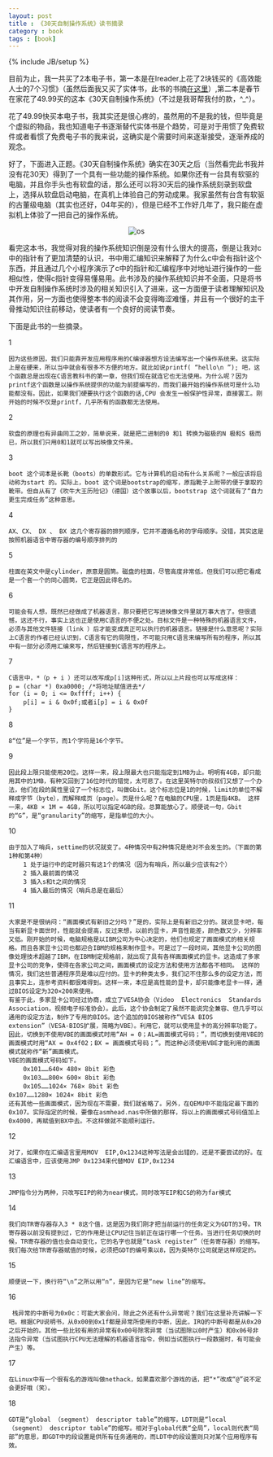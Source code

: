 ```yaml
---
layout: post
title : 《30天自制操作系统》读书摘录
category : book
tags : [book]
---
```

{% include JB/setup %}

目前为止，我一共买了2本电子书，第一本是在Ireader上花了2块钱买的《高效能人士的7个习惯》（虽然后面我又买了实体书，此书的书摘[在这里](http://diseng.github.com/read/2012/11/20/the-7-habits-of-highly-effective-people-note/)）,第二本是春节在家花了49.99买的这本《30天自制操作系统》（不过是我哥帮我付的款，^_^）。

花了49.99快买本电子书，我其实还是很心疼的，虽然用的不是我的钱，但毕竟是个虚拟的物品，我也知道电子书逐渐替代实体书是个趋势，可是对于用惯了免费软件或者看惯了免费电子书的我来说，这确实是个需要时间来逐渐接受，逐渐养成的观念。

好了，下面进入正题。《30天自制操作系统》确实在30天之后（当然看完此书我并没有花30天）得到了一个具有一些功能的操作系统。如果你还有一台具有软驱的电脑，并且你手头也有软盘的话，那么还可以将30天后的操作系统刻录到软盘上，选择从软盘启动电脑，在真机上体验自己的劳动成果。我家虽然有台含有软驱的古董级电脑（其实也还好，04年买的），但是已经不工作好几年了，我只能在虚拟机上体验了一把自己的操作系统。

<center><img alt="os" src="{{ ASSET_PATH }}hooligan/img/post/thirty-days-to-make-an-os.PNG"/></center>

看完这本书，我觉得对我的操作系统知识倒是没有什么很大的提高，倒是让我对c中的指针有了更加清楚的认识，书中用汇编知识来解释了为什么c中会有指针这个东西，并且通过几个小程序演示了c中的指针和汇编程序中对地址进行操作的一些相似性，使得c指针变得易懂易用。此书涉及的操作系统知识并不全面，只是将书中开发自制操作系统时涉及的相关知识引入了进来，这一方面便于读者理解知识及其作用，另一方面也使得整本书的阅读不会变得晦涩难懂，并且有一个很好的主干骨推动知识往前移动，使读者有一个良好的阅读节奏。

下面是此书的一些摘录。

1

	因为这些原因，我们只能靠开发应用程序用的C编译器想方设法编写出一个操作系统来。这实际上是在硬来，所以当中就会有很多不方便的地方。就比如说printf( “hello\n ”); 吧，这个函数总是出现在C语言教科书的第一章，但我们现在就连它也无法使用。为什么呢？因为printf这个函数是以操作系统提供的功能为前提编写的，而我们最开始的操作系统可是什么功能都没有。因此，如果我们硬要执行这个函数的话,CPU 会发生一般保护性异常，直接罢工。刚开始的时候不仅是printf，几乎所有的函数都无法使用。

2

	软盘的原理也有异曲同工之妙，简单说来，就是把二进制的0 和1 转换为磁极的N 极和S 极而已，所以我们只用0和1就可以写出映像文件来。

3

	boot 这个词本是长靴（boots）的单数形式。它与计算机的启动有什么关系呢？一般应该将启动称为start 的。实际上，boot 这个词是bootstrap的缩写，原指靴子上附带的便于拿取的靴带。但自从有了《吹牛大王历险记》（德国）这个故事以后，bootstrap 这个词就有了“自力更生完成任务”这种意思。

4

	AX、CX、 DX 、 BX 这几个寄存器的排列顺序，它并不遵循名称的字母顺序。没错，其实这是按照机器语言中寄存器的编号顺序排列的

5

	柱面在英文中是cylinder，原意是圆筒。磁盘的柱面，尽管高度非常低，但我们可以把它看成是一个套一个的同心圆筒，它正是因此得名的。

6

	可能会有人想，既然已经做成了机器语言，那只要把它写进映像文件里就万事大吉了。但很遗憾，这还不行，事实上这也正是使用C语言的不便之处。目标文件是一种特殊的机器语言文件，必须与其他文件链接（link ）后才能变成真正可以执行的机器语言。链接是什么意思呢？实际上C语言的作者已经认识到，C语言有它的局限性，不可能只用C语言来编写所有的程序，所以其中有一部分必须用汇编来写，然后链接到C语言写的程序上。

7

	C语言中，*（p + i ）还可以改写成p[i]这种形式，所以以上片段也可以写成这样： 
    p = (char *) 0xa0000; /*将地址赋值进去*/ 
    for (i = 0; i <= 0xffff; i++) { 
        p[i] = i & 0x0f;或者i[p] = i & 0x0f 
    } 

8

	8“位”是一个字节，而1个字符是16个字节。

9

	因此段上限只能使用20位。这样一来，段上限最大也只能指定到1MB为止。明明有4GB，却只能用其中的1MB，有种又回到了16位时代的错觉，太可悲了。在这里英特尔的叔叔们又想了一个办法，他们在段的属性里设了一个标志位，叫做Gbit。这个标志位是1的时候，limit的单位不解释成字节（byte），而解释成页（page）。页是什么呢？在电脑的CPU里，1页是指4KB。 这样一来，4KB × 1M = 4GB，所以可以指定4GB的段。总算能放心了。顺便说一句，Gbit的“G”，是“granularity”的缩写，是指单位的大小。

10

	由于加入了哨兵，settime的状况就变了。4种情况中有2种情况是绝对不会发生的。（下面的第1种和第4种） 
		1 处于运行中的定时器只有这1个的情况（因为有哨兵，所以最少应该有2个） 
		2 插入最前面的情况 
		3 插入s和t之间的情况 
		4 插入最后的情况（哨兵总是在最后）	

11

	大家是不是很纳闷：“画面模式有新旧之分吗？”是的，实际上是有新旧之分的。就说显卡吧，每当有新显卡面世时，性能就会提高，反过来想，以前的显卡，声音性能差，颜色数又少，分辨率又低。刚开始的时候，电脑规格是以IBM公司为中心决定的，他们也规定了画面模式的相关规格。而且各家显卡公司也都迎合IBM的规格来制作显卡。可是过了一段时间，其他显卡公司的图像处理技术超越了IBM，在IBM制定规格前，就出现了具有各样画面模式的显卡。这造成了多家显卡公司的竞争，使得在各家公司之间，画面模式的设定方法和使用方法都各不相同。 这样的情况，我们这些普通程序员是难以应付的。显卡的种类太多，我们记不住那么多的设定方法，而且事实上，连参考资料都很难得到。这样一来，本应是高性能的显卡，却只能像老显卡一样，通过BIOS设定为320×200来使用。 
	有鉴于此，多家显卡公司经过协商，成立了VESA协会（Video  Electronics  Standards Association，视频电子标准协会）。此后，这个协会制定了虽然不能说完全兼容、但几乎可以通用的设定方法，制作了专用的BIOS。这个追加的BIOS被称作“VESA BIOS extension”（VESA-BIOS扩展，简略为VBE）。利用它，就可以使用显卡的高分辨率功能了。
	因此，切换到不使用VBE的画面模式时用“AH = 0；AL=画面模式号码；”，而切换到使用VBE的画面模式时用“AX = 0x4f02；BX = 画面模式号码；”。而这种必须使用VBE才能利用的画面模式就称作“新”画面模式。 
	VBE的画面模式号码如下。 
		0x101……640× 480× 8bit 彩色 
		0x103……800× 600× 8bit 彩色 
		0x105……1024× 768× 8bit 彩色 
	0x107……1280× 1024× 8bit 彩色 
	还有其他一些画面模式，因为现在不需要，我们就省略了。另外，在QEMU中不能指定最下面的0x107。实际指定的时候，要像在asmhead.nas中所做的那样，将以上的画面模式号码值加上0x4000，再赋值到BX中去。不这样做就不能顺利运行。

12

	对了，如果你在汇编语言里用MOV  EIP,0x1234这种写法是会出错的，还是不要尝试的好。在汇编语言中，应该使用JMP 0x1234来代替MOV EIP,0x1234

13

	JMP指令分为两种，只改写EIP的称为near模式，同时改写EIP和CS的称为far模式

14

	我们向TR寄存器存入3 * 8这个值，这是因为我们刚才把当前运行的任务定义为GDT的3号。TR寄存器以前没有提到过，它的作用是让CPU记住当前正在运行哪一个任务。当进行任务切换的时候，TR寄存器的值也会自动变化，它的名字也就是“task register”（任务寄存器）的缩写。我们每次给TR寄存器赋值的时候，必须把GDT的编号乘以8，因为英特尔公司就是这样规定的。

15

	顺便说一下，换行符“\n”之所以用“n”，是因为它是“new line”的缩写。

16

	 栈异常的中断号为0x0c：可能大家会问，除此之外还有什么异常呢？我们在这里补充讲解一下吧。根据CPU说明书，从0x00到0x1f都是异常所使用的中断，因此，IRQ的中断号都是从0x20之后开始的。其他一些比较有用的异常有0x00号除零异常（当试图除以0时产生）和0x06号非法指令异常（当试图执行CPU无法理解的机器语言指令，例如当试图执行一段数据时，有可能会产生）等。

17

	在Linux中有一个很有名的游戏叫做nethack，如果喜欢那个游戏的话，把“*”改成“@”说不定会更好哦（笑）。	

18

	GDT是“global （segment） descriptor table”的缩写，LDT则是“local （segment） descriptor table”的缩写。相对于global代表“全局”，local则代表“局部”的意思，即GDT中的段设置是供所有任务通用的，而LDT中的段设置则只对某个应用程序有效。
